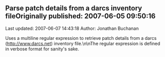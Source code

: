## Parse patch details from a darcs inventory fileOriginally published: 2007-06-05 09:50:16 
Last updated: 2007-06-07 14:43:18 
Author: Jonathan Buchanan 
 
Uses a multiline regular expression to retrieve patch details from a darcs (http://www.darcs.net) inventory file.\n\nThe regular expression is defined in verbose format for sanity's sake.